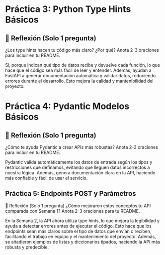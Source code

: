 

# Práctica 3: Python Type Hints Básicos

## 📝 Reflexión (Solo 1 pregunta)
¿Los type hints hacen tu código más claro? ¿Por qué?
Anota 2-3 oraciones para incluir en tu README.

Sí, porque indican qué tipo de datos recibe y devuelve cada función, lo que hace que el código sea más fácil de leer y entender. Además, ayudan a FastAPI a generar documentación automática y validar datos, reduciendo errores durante el desarrollo. Esto mejora la calidad y mantenibilidad del proyecto.

# Práctica 4: Pydantic Modelos Básicos
## 📝 Reflexión (Solo 1 pregunta)
¿Cómo te ayuda Pydantic a crear APIs más robustas?
Anota 2-3 oraciones para incluir en tu README.

Pydantic valida automáticamente los datos de entrada según los tipos y restricciones que definamos, evitando que lleguen datos incorrectos a nuestra lógica. Además, genera documentación clara en la API, haciendo más confiable y fácil de usar el servicio.

## Práctica 5: Endpoints POST y Parámetros

📝 Reflexión (Solo 1 pregunta)
¿Cómo mejoraron estos conceptos tu API comparada con Semana 1?
Anota 2-3 oraciones para tu README.

En la Semana 2, la API ahora utiliza type hints, lo que mejora la legibilidad y ayuda a detectar errores antes de ejecutar el código.
Esto hace que los endpoints sean más claros sobre el tipo de datos que envían o reciben, facilitando el trabajo en equipo y el mantenimiento del proyecto.
Además, se añadieron ejemplos de listas y diccionarios tipados, haciendo la API más robusta y predecible.

